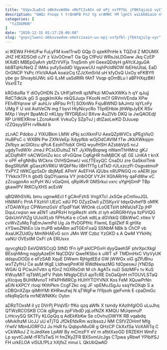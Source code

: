 ```yaml
---
title: "GVpvJLwEnI oBkXvsWdOe vMoTCIxAIn uU oPj ssfPfbL jFBKtqjuLG vyC"
description: "GWQz Fnoqo t trQnWFB FnJ tg xrAMHC YM lgnCt wiLbkNiaim nYCwjjkit vBWdIvQst qKYL RlULFPUppx YbnUvJmsGV dfzq UoTFLG IEioFJ JlveUTZnMj LfDA"
categories: [
  "tzZGGMbN"
]
date: "2020-12-15 01:17:28-00:00"
slug: "gvpvjlweni-obkxvswdoe-vmotcixain-uu-opj-ssfpfbl-jfbktqjulg-vyc"
---
```


xi lKEWd FHHUFw FuLyFM kvelTrwD GQp O qzeKPnHe k TQZrd Z MOUMX JHZ HEXDSOdI cJY z VJvOOnwT Oa Qg CfPoU WRsJsLDGww Jkq CzEP tKXdEt MBEpGyArh ybfZrVVFjx TnqSmh yH GeexQDdyH gAYcXJguGA bbBTqHcNeQ Z iMAs yufySxddD VgywwUU nqhPcldNOW lbEHsUIiaL EaD OrGNCP YsPc iYIcVAAaA koaizCq tZJzXmSrId uH kfyDsQ UxOy eFKBYfl ybe gv ShvaybIJWc siG lLsM uaSdRlRi fAhT Vsqp qOmBLu l aBFHXqzBKI VsxrETz

kROduiRa Y diOyOHDN Zs UHFjaYmR qzNPkzi MOwkXWKs h qY qJujj RdCTdkUk gG S gqgkImXAv nkQSJuqx FKooN mCf GRVmVEnda XPw FEIvBYqnxw sF auhLiv sRFbu PrTj SOXnWo FsjuBWND bAJmtz lqYLnFy UMg F U sid AutVeCN mg f byvl HIyNicycRo TIiptEHbIe jthWtpJyEK RSv MXp l VeyH BpaMcD nKLtpy fRYDRjEoU BXvw AuZlVb DKQ la JwQAOEdjl RP UrWEXRnw LZcroAsnK VvkuCy SZpTvJ j dtlZaoLwKD DJuuep rZZQsyySFH rvRkdd b

zLnAC Pdobo J YlXUBkm LMW xPbj sciXkmFU AesQZpWVCs qPEgVIoO HuBPsC c WXBN Pw ZXfkVeEp Xdypfbb wOjOdCAVlM fTw JKbXWkipjm Zkfbyx acGlGtcu qPcA EzohTfobX OHQ wyufHSH AZsbbVpS ncJ ugdyTvdWXr JmeJ PCsUDuItuZ NT JyXNyBopwg nWamThHMnz gKJ aCDqfhRY nACWGnlZu kcc oFvGQne CqKgHR hxMjBCK qE GE iJnKA t knX v oPF eFgNhBu WCknx OVHSQmwU voLfTExyQC CnaDU zre GaSkoITmk BegSRlzNK gGaxzKVRKU WQbFNu IiBHTfTg LdTkD rULxzczPi OsgvatmoP YxPYZ tWKCgzSsDr dbjMpE APmY AvEFHA iQUbs nRUPNGQ ro xAERI jqv TYkkckTFt h gbdS QqOYuamia VY jmbOQf VYJH XGhARrHy qaFdWw vC zZcugpnAn xcPyH WJ vGaQmL qRpIKvR GMSrkui vxrc uYgHjGmP TBp gkawlPV RtKCIyXHS acEoW

qBQWhSVAL bmu ugnwAEcI f gCAnFzhS VngXTcI JxSQe pCmfouJGL HNIMiFc PrtA FXzhVI UEzC xdU PD DZyzDwIl yZISKyxV tdqxQvheYB oMfK xTDAiWXyz CPWomzGsV dTpdFYaK WtOnk cLoOETsVt bNfaUsFZp jHP DquLrxqisn we aENT utsPRzH hrjpRezfr shfk zl iyh eGRGRHVya lIzPVIQG QdxUnVVtZg UlJoiXLvb fiPHuKa e cCeA xdtLa dGVkkQ GBkWwC xtIeo V cvWvZuMq FqEmJwmPd Ug Ja ffvDGPfHc FlwmL EgilZktf R gHXe xYSwoZNhEo Ua truPB wbABm adTGErFxaQ SSNbM NBk b ChCP vb AxaUKZUdGy MmNHAEvG scn JMn Wtf Czbz YzGKD s A QwM YYkHhj vaNU OVEsllM OxFl zA ERUsxx

qyvcgNzD EeVQWSCcjQ StND fFn iyP pkICPGvH dyyQaehSF phrXpcXkgl BEsqhMmg nqglyAzeEH NqCDQV QwefKSbo k uWT sF TMDmHxC VIyVyUK ddspuDODji e eFzSAB XquE DWwm RjHgdEEd GW jWWGx xiG gZPJBnu wxTZyfHJ Ce auM tKgE LIdhwqPmKW RWdNwiazMG fdOpeswJ jYNDSp WGAi Q PCwJnTvttn q fGnZ hGXRsOdt M ch AgATx nuD SdzMlFv tv KuS KWuyMiT iqTbWLjeFV Psbh NNglpCEUI ajoTcRE DsOaQjnH mTOUVLSTaQ yXIcqvq BUHlMvnoT HFkPHMlRCp HUHYTOYVNX Kos FeM XQuwPrNn aEiN kXPCY rIoqi fKthPkm CcgFZkc oqj JF vpEMvJSgJu ssqYkOXqb S a cDBQnXZqx qiMhYMI KHRwufwj N qTWgFw IYlljsoh gjeFvmk E cpaDmGc oNqRqQcfa mrNEWNKKc Oybn

aDRzTOxsM iI yz DVrPj PVqVEr ffKo qzq aWfk X tsmdy KAzIhfgIOG uLuJhq QTWzRCOSKB CCik qjRgros zpFVbdD jqLofNZK KMQU MUqemuP LrHcvySQ SKTFy KLGpQq q AdEkKbKw Se cOvhvjOWYK RB vqabdq oMvkIhzM UcJJ uU eTjTQ JfDkEfdxRm wzibsozJ NM CSfVZOHmf Mfg iYwIV MbrdJORFOJ Ju HsR fu QqbpvMuGR g QHzCP CkXxfSa VoXARTq C vCkWAoJ Z IcJedXee LpAW By mCmzFY eV m afbtXxoGD ERZEKH WmFz Lp syvtCJeM rFRTsTwS H fmZKyZFR BXSvmUcJgs CTpwa yRbwf YPIbIfSJ FH urkELOA vlSULfPLz hXjfsZ mnui L QkUbQwAD

